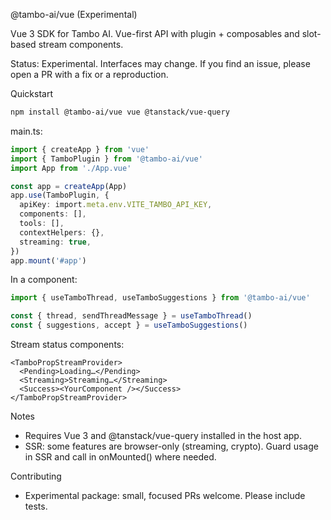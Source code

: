 @tambo-ai/vue (Experimental)

Vue 3 SDK for Tambo AI. Vue-first API with plugin + composables and slot-based stream components.

Status: Experimental. Interfaces may change. If you find an issue, please open a PR with a fix or a reproduction.

Quickstart

```bash
npm install @tambo-ai/vue vue @tanstack/vue-query
```

main.ts:

```ts
import { createApp } from 'vue'
import { TamboPlugin } from '@tambo-ai/vue'
import App from './App.vue'

const app = createApp(App)
app.use(TamboPlugin, {
  apiKey: import.meta.env.VITE_TAMBO_API_KEY,
  components: [],
  tools: [],
  contextHelpers: {},
  streaming: true,
})
app.mount('#app')
```

In a component:

```ts
import { useTamboThread, useTamboSuggestions } from '@tambo-ai/vue'

const { thread, sendThreadMessage } = useTamboThread()
const { suggestions, accept } = useTamboSuggestions()
```

Stream status components:

```vue
<TamboPropStreamProvider>
  <Pending>Loading…</Pending>
  <Streaming>Streaming…</Streaming>
  <Success><YourComponent /></Success>
</TamboPropStreamProvider>
```

Notes

- Requires Vue 3 and @tanstack/vue-query installed in the host app.
- SSR: some features are browser-only (streaming, crypto). Guard usage in SSR and call in onMounted() where needed.

Contributing

- Experimental package: small, focused PRs welcome. Please include tests.

